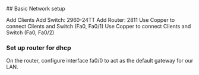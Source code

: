 ## Basic Network setup

Add Clients
Add Switch: 2960-24TT
Add Router: 2811
Use Copper to connect Clients and Switch (Fa0, Fa0/1)
Use Copper to connect Clients and Switch (Fa0, Fa0/2)


### Set up router for dhcp

On the router, configure interface fa0/0 to act as the default gateway for our LAN.


